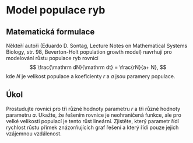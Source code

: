 # Model populace ryb

## Matematická formulace

Někteří autoři (Eduardo D. Sontag, Lecture Notes on Mathematical
Systems Biology, str. 98, Beverton-Holt population growth model)
navrhují pro modelování růstu populace ryb rovnici
$$
\frac{\mathrm dN}{\mathrm dt} = \frac{rN}{a+ N},
$$
kde $N$ je velikost populace a koeficienty $r$ a $a$ jsou paramery
populace.

## Úkol 

Prostudujte rovnici pro tři různé hodnoty parametru $r$ a tři různé
hodnoty parametru $a$. Ukažte, že řešením rovnice je neohraničená
funkce, ale pro velké velikosti populací je tento růst
lineární. Zjistěte, který parametr řídí rychlost růstu přímek
znázorňujících graf řešení a který řídí pouze jejich vzájemnou
vzdálenost.

